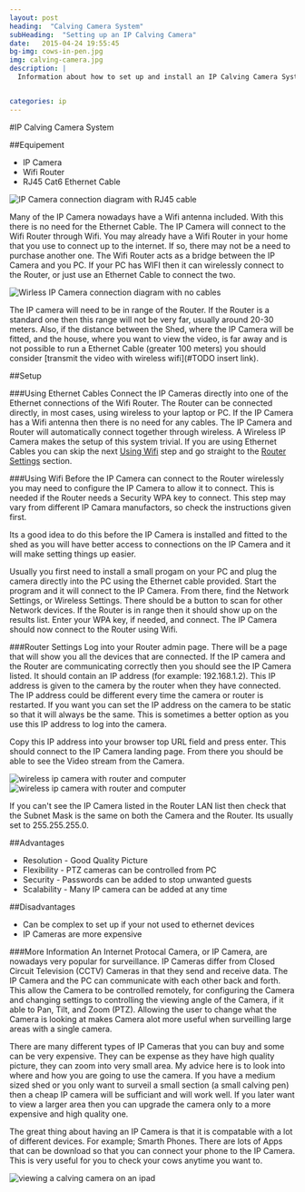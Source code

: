 ```yaml
---
layout: post
heading:  "Calving Camera System"
subHeading:  "Setting up an IP Calving Camera"
date:   2015-04-24 19:55:45
bg-img: cows-in-pen.jpg
img: calving-camera.jpg
description: |
  Information about how to set up and install an IP Calving Camera Systems. It documents the steps that are needed to configure the IP Calving Camera to allow it to be connected via a Laptop or PC.


categories: ip
---
```


#IP Calving Camera System

##Equipement
- IP Camera
- Wifi Router
- RJ45 Cat6 Ethernet Cable

<img src="{{site.baseurl}}/img/ip-camera-wired-connection-diagram.png" alt="IP Camera connection diagram with RJ45 cable">

Many of the IP Camera nowadays have a Wifi antenna included. With this there is no need for the Ethernet Cable. The IP Camera will connect to the Wifi Router through Wifi. You may already have a Wifi Router in your home that you use to connect up to the internet. If so, there may not be a need to purchase another one. The Wifi Router acts as a bridge between the IP Camera and you PC. If your PC has WIFI then it can wirelessly connect to the Router, or just use an Ethernet Cable to connect the two.

<img src="{{site.baseurl}}/img/ip-camera-wireless-connection-diagram.png" alt="Wirless IP Camera connection diagram with no cables">

The IP camera will need to be in range of the Router. If the Router is a standard one then this range will not be very far, usually around 20-30 meters. Also, if the distance between the Shed, where the IP Camera will be fitted, and the house, where you want to view the video, is far away and is not possible to run a Ethernet Cable (greater 100 meters) you should consider [transmit the video with wireless wifi](#TODO insert link).

##Setup

###Using Ethernet Cables
Connect the IP Cameras directly into one of the Ethernet connections of the Wifi Router. The Router can be connected directly, in most cases, using wireless to your laptop or PC. If the IP Camera has a Wifi antenna then there is no need for any cables. The IP Camera and Router will automatically connect together through wireless. A Wireless IP Camera makes the setup of this system trivial.
If you are using Ethernet Cables you can skip the next [Using Wifi](#using-wifi) step and go straight to the [Router Settings](#router-settings) section.

###Using Wifi
Before the IP Camera can connect to the Router wirelessly you may need to configure the IP Camera to allow it to connect. This is needed if the Router needs a Security WPA key to connect. This step may vary from different IP Camara manufactors, so check the instructions given first. 

Its a good idea to do this before the IP Camera is installed and fitted to the shed as you will have better access to connections on the IP Camera and it will make setting things up easier.

Usually you first need to install a small progam on your PC and plug the camera directly into the PC using the Ethernet cable provided. Start the program and it will connect to the IP Camera. From there, find the Network Settings, or Wireless Settings. There should be a button to scan for other Network devices. If the Router is in range then it should show up on the results list. Enter your WPA key, if needed, and connect. The IP Camera should now connect to the Router using Wifi. 

###Router Settings
Log into your Router admin page. There will be a page that will show you all the devices that are connected. If the IP camera and the Router are communicating correctly then you should see the IP Camera listed. It should contain an IP address (for example: 192.168.1.2). This IP address is given to the camera by the router when they have connected. The IP address could be different every time the camera or router is restarted. If you want you can set the IP address on the camera to be static so that it will always be the same. This is sometimes a better option as you use this IP address to log into the camera.

Copy this IP address into your browser top URL field and press enter. This should connect to the IP Camera landing page. From there you should be able to see the Video stream from the Camera.

<img src="{{site.baseurl}}/img/wireless-ip-camera-and-pc.jpg" alt="wireless ip camera with router and computer">

<img src="{{site.baseurl}}/img/live-cows-from-camera.gif" alt="wireless ip camera with router and computer">

If you can't see the IP Camera listed in the Router LAN list then check that the Subnet Mask is the same on both the Camera and the Router. Its usually set to 255.255.255.0.

##Advantages
- Resolution - Good Quality Picture
- Flexibility - PTZ cameras can be controlled from PC
- Security - Passwords can be added to stop unwanted guests
- Scalability - Many IP camera can be added at any time

##Disadvantages
- Can be complex to set up if your not used to ethernet devices 
- IP Cameras are more expensive


###More Information
An Internet Protocal Camera, or IP Camera, are nowadays very popular for surveillance. IP Cameras differ from Closed Circuit Television (CCTV) Cameras in that they send and receive data. The IP Camera and the PC can communicate with each other back and forth. This allow the Camera to be controlled remotely, for configuring the Camera and changing settings to controlling the viewing angle of the Camera, if it able to Pan, Tilt, and Zoom (PTZ). Allowing the user to change what the Camera is looking at makes Camera alot more useful when surveilling large areas with a single camera.

There are many different types of IP Cameras that you can buy and some can be very expensive. They can be expense as they have high quality picture, they can zoom into very small area. My advice here is to look into where and how you are going to use the camera. If you have a medium sized shed or you only want to surveil a small section (a small calving pen) then a cheap IP camera will be sufficiant and will work well. If you later want to view a larger area then you can upgrade the camera only to a more expensive and high quality one.

The great thing about having an IP Camera is that it is compatable with a lot of different devices. For example; Smarth Phones. There are lots of Apps that can be download so that you can connect your phone to the IP Camera. This is very useful for you to check your cows anytime you want to. 

<img src="{{site.baseurl}}/img/cows-on-ipad.jpg" alt="viewing a calving camera on an ipad">